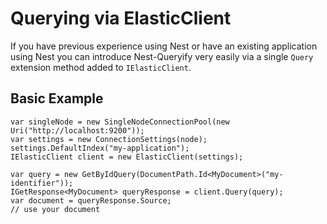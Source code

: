 # Querying via ElasticClient

If you have previous experience using Nest or have an existing application using Nest you can introduce Nest-Queryify very easily via a single ```Query``` extension method added to ```IElasticClient```.

## Basic Example

```
var singleNode = new SingleNodeConnectionPool(new Uri("http://localhost:9200"));
var settings = new ConnectionSettings(node);
settings.DefaultIndex("my-application");
IElasticClient client = new ElasticClient(settings);

var query = new GetByIdQuery(DocumentPath.Id<MyDocument>("my-identifier"));
IGetResponse<MyDocument> queryResponse = client.Query(query);
var document = queryResponse.Source;
// use your document
```